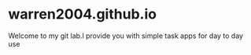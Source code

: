 # warren2004.github.io
Welcome to my git lab.l provide you with simple task apps for day to day use
